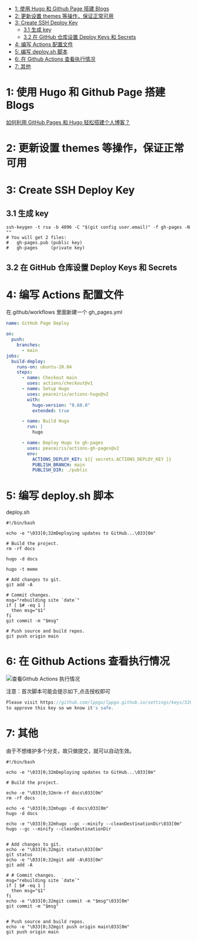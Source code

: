 
- [1: 使用 Hugo 和 Github Page 搭建 Blogs](#1-使用-hugo-和-github-page-搭建-blogs)
- [2: 更新设置 themes 等操作，保证正常可用](#2-更新设置-themes-等操作保证正常可用)
- [3: Create SSH Deploy Key](#3-create-ssh-deploy-key)
  - [3.1 生成 key](#31-生成-key)
  - [3.2 在 GitHub 仓库设置 Deploy Keys 和 Secrets](#32-在-github-仓库设置-deploy-keys-和-secrets)
- [4: 编写 Actions 配置文件](#4-编写-actions-配置文件)
- [5: 编写 deploy.sh 脚本](#5-编写-deploysh-脚本)
- [6: 在 Github Actions 查看执行情况](#6-在-github-actions-查看执行情况)
- [7: 其他](#7-其他)

# 1: 使用 Hugo 和 Github Page 搭建 Blogs

[如何利用 GitHub Pages 和 Hugo 轻松搭建个人博客？](https://zhuanlan.zhihu.com/p/57361697)

# 2: 更新设置 themes 等操作，保证正常可用

# 3: Create SSH Deploy Key

## 3.1 生成 key

```shell
ssh-keygen -t rsa -b 4096 -C "$(git config user.email)" -f gh-pages -N ""
# You will get 2 files:
#   gh-pages.pub (public key)
#   gh-pages     (private key)
```

## 3.2 在 GitHub 仓库设置 Deploy Keys 和 Secrets

# 4: 编写 Actions 配置文件

在.github/workflows 里面新建一个 gh_pages.yml

```yaml
name: GitHub Page Deploy

on:
  push:
    branches:
      - main
jobs:
  build-deploy:
    runs-on: ubuntu-20.04
    steps:
      - name: Checkout main
        uses: actions/checkout@v1
      - name: Setup Hugo
        uses: peaceiris/actions-hugo@v2
        with:
          hugo-version: "0.68.0"
          extended: true

      - name: Build Hugo
        run: |
          hugo

      - name: Deploy Hugo to gh-pages
        uses: peaceiris/actions-gh-pages@v2
        env:
          ACTIONS_DEPLOY_KEY: ${{ secrets.ACTIONS_DEPLOY_KEY }}
          PUBLISH_BRANCH: main
          PUBLISH_DIR: ./public
```

# 5: 编写 deploy.sh 脚本

deploy.sh

```shell
#!/bin/bash

echo -e "\033[0;32mDeploying updates to GitHub...\033[0m"

# Build the project.
rm -rf docs

hugo -d docs

hugo -t meme

# Add changes to git.
git add -A

# Commit changes.
msg="rebuilding site `date`"
if [ $# -eq 1 ]
  then msg="$1"
fi
git commit -m "$msg"

# Push source and build repos.
git push origin main

```

# 6: 在 Github Actions 查看执行情况

![查看Github Actions 执行情况](/images/微信截图_20210414171619.png)

注意：首次脚本可能会提示如下,点击授权即可

```go
Please visit https://github.com/lppgo/lppgo.github.io/settings/keys/52070463
to approve this key so we know it's safe.
```

# 7: 其他

由于不想维护多个分支，故只做提交，就可以自动生效。

```shell
#!/bin/bash

echo -e "\033[0;32mDeploying updates to GitHub...\033[0m"

# Build the project.

echo -e "\033[0;32mrm-rf docs\033[0m"
rm -rf docs

echo -e "\033[0;32mhugo -d docs\033[0m"
hugo -d docs

echo -e "\033[0;32mhugo --gc --minify --cleanDestinationDir\033[0m"
hugo --gc --minify --cleanDestinationDir


# Add changes to git.
echo -e "\033[0;32mgit status\033[0m"
git status
echo -e "\033[0;32mgit add -A\033[0m"
git add -A

# # Commit changes.
msg="rebuilding site `date`"
if [ $# -eq 1 ]
  then msg="$1"
fi
echo -e "\033[0;32mgit commit -m "$msg"\033[0m"
git commit -m "$msg"


# Push source and build repos.
echo -e "\033[0;32mgit push origin main\033[0m"
git push origin main

```
